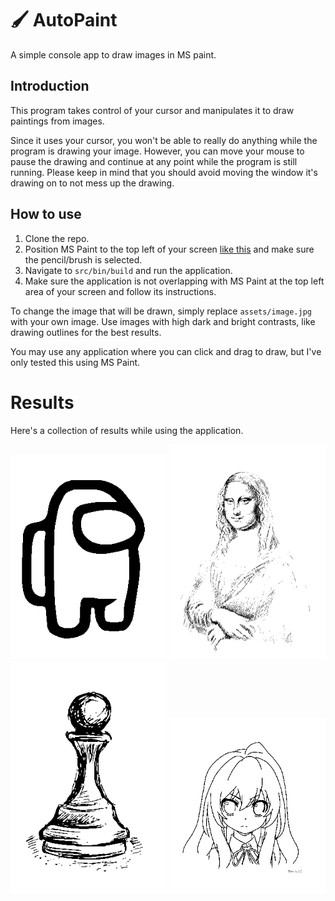 # 🖌 AutoPaint

A simple console app to draw images in MS paint.

## Introduction
This program takes control of your cursor and manipulates it to draw paintings from images.

Since it uses your cursor, you won't be able to really do anything while the program is drawing your image. However, you can move your mouse to pause the drawing and continue at any point while the program is still running. Please keep in mind that you should avoid moving the window it's drawing on to not mess up the drawing.

## How to use
1. Clone the repo.
2. Position MS Paint to the top left of your screen [like this](https://user-images.githubusercontent.com/46462862/127742196-d41aecee-f61a-48c9-b19d-37436569fa30.png) and make sure the pencil/brush is selected.
3. Navigate to `src/bin/build` and run the application.
4. Make sure the application is not overlapping with MS Paint at the top left area of your screen and follow its instructions.

To change the image that will be drawn, simply replace `assets/image.jpg` with your own image. Use images with high dark and bright contrasts, like drawing outlines for the best results.

You may use any application where you can click and drag to draw, but I've only tested this using MS Paint.

# Results
Here's a collection of results while using the application.

<img src="drawings/Crewmate.png" alt="Crewmate" width="250"/>
<img src="drawings/Mona%20Lisa.png" alt="Mona Lisa" width="250"/>
<img src="drawings/Pawn.png" alt="Pawn" width="250"/>
<img src="drawings/Taiga.png" alt="Taiga" width="250"/>

